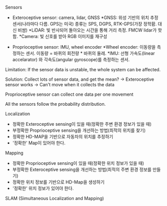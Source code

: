 Sensors

- Exteroceptive sensor: camera, lidar, GNSS
*GNSS: 위성 기반의 위치 추정 센서(나라마다 다름. GPS는 미국) 종류는 SPS, DGPS, RTK-GPS(가장 정학홤. 대신 비쌈)
*LiDAR: 빛 반사되어 돌아오는 시간을 통해 거리 측정. FMCW lidar가 핫함.
*Camera: 빛 신호를 받아 RGB 이미지를 재구성

- Proprioceptive sensor: IMU, wheel encoder
*Wheel encoder: 이동량을 측정하는 센서. 이동량 = 바퀴의 회전량 * 바퀴의 둘레.
*IMU: 선형 가속도(linear accelarator) 와 각속도(angular gyroscope)를 측정하는 센서. 

Limitation:
If the sensor data is unstable, the whole system can be affected.

Solution:
Collect lots of sensor data, and get the mean?
-> Exteroceptive sensor works
-> Can't move when it collects the data

Proprioceptive sensor can collect one data per one movement

All the sensors follow the probability distribution.


Localization

- 정확한 Exteroceptive sensing이 있을 때(정확한 주변 환경 정보가 있을 때)
- 부정확한 Proprioceptive sensing을 개선하는 방법(최적의 위치를 찾기)
- 정확한 HD-MAP을 기반으로 자동차의 위치를 추정하기
- '정확한' Map이 있어야 한다.

Mapping
- 정확한 Proprioceptive sensing이 있을 때(정확한 위치 정보가 있을 때)
- 부정확한 Exteroceptive sensing을 개선하는 방법(최적의 주변 환경 정보를 만들기)
- 정확한 위치 정보를 기반으로 HD-Map을 생성하기
- '정확한' 위치 정보가 있어야 한다.

SLAM (Simultaneous Localization and Mapping)